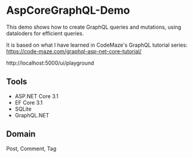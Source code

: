 # AspCoreGraphQL-Demo

This demo shows how to create GraphQL queries and mutations, using dataloders for efficient queries.

It is based on what I have learned in CodeMaze's GraphQL tutorial series:
https://code-maze.com/graphql-asp-net-core-tutorial/

http://localhost:5000/ui/playground

## Tools
 - ASP.NET Core 3.1
 - EF Core 3.1
 - SQLite
 - GraphQL.NET

## Domain
Post, Comment, Tag

